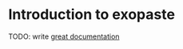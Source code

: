 # Introduction to exopaste

TODO: write [great documentation](http://jacobian.org/writing/what-to-write/)
